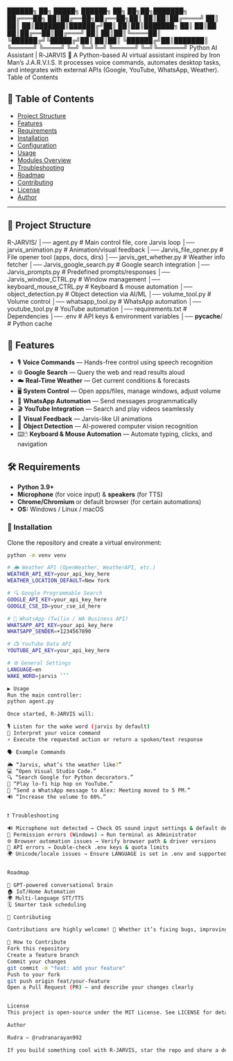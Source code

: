  ██████╗      ██╗ █████╗ ██████╗ ██╗   ██╗██╗███████╗
     ██╔═══██╗     ██║██╔══██╗██╔══██╗██║   ██║██║██╔════╝
     ██║   ██║     ██║███████║██████╔╝██║   ██║██║███████╗
     ██║   ██║██   ██║██╔══██║██╔═══╝ ██║   ██║██║╚════██║
     ╚██████╔╝╚█████╔╝██║  ██║██║     ╚██████╔╝██║███████║
      ╚═════╝  ╚════╝ ╚═╝  ╚═╝╚═╝      ╚═════╝ ╚═╝╚══════╝
                 Python AI Assistant | R‑JARVIS 🤖
A Python-based AI virtual assistant inspired by Iron Man’s J.A.R.V.I.S. It processes voice commands, automates desktop tasks, and integrates with external APIs (Google, YouTube, WhatsApp, Weather).
Table of Contents

## 📑 Table of Contents
- [Project Structure](#project-structure)
- [Features](#features)
- [Requirements](#requirements)
- [Installation](#installation)
- [Configuration](#configuration-env)
- [Usage](#usage)
- [Modules Overview](#modules-overview)
- [Troubleshooting](#troubleshooting)
- [Roadmap](#roadmap)
- [Contributing](#contributing)
- [License](#license)
- [Author](#author)

---

## 📂 Project Structure

R-JARVIS/
│── agent.py                   # Main control file, core Jarvis loop
│── jarvis_animation.py        # Animation/visual feedback
│── Jarvis_file_opner.py       # File opener tool (apps, docs, dirs)
│── jarvis_get_whether.py      # Weather info fetcher
│── Jarvis_google_search.py    # Google search integration
│── Jarvis_prompts.py          # Predefined prompts/responses
│── Jarvis_window_CTRL.py      # Window management
│── keyboard_mouse_CTRL.py     # Keyboard & mouse automation
│── object_detection.py        # Object detection via AI/ML
│── volume_tool.py             # Volume control
│── whatsapp_tool.py           # WhatsApp automation
│── youtube_tool.py            # YouTube automation
│── requirements.txt           # Dependencies
│── .env                       # API keys & environment variables
│── __pycache__/               # Python cache

## 🚀 Features

- 🎙️ **Voice Commands** — Hands-free control using speech recognition  
- 🌐 **Google Search** — Query the web and read results aloud  
- ☁️ **Real-Time Weather** — Get current conditions & forecasts  
- 🖥️ **System Control** — Open apps/files, manage windows, adjust volume  
- 📱 **WhatsApp Automation** — Send messages programmatically  
- 🎬 **YouTube Integration** — Search and play videos seamlessly  
- 🎨 **Visual Feedback** — Jarvis-like UI animations  
- 🎯 **Object Detection** — AI-powered computer vision recognition  
- ⌨️🖱️ **Keyboard & Mouse Automation** — Automate typing, clicks, and navigation

  
## 🛠 Requirements

- **Python 3.9+**
- **Microphone** (for voice input) & **speakers** (for TTS)
- **Chrome/Chromium** or default browser (for certain automations)
- **OS:** Windows / Linux / macOS  

### 🔧 Installation

Clone the repository and create a virtual environment:

```bash
python -m venv venv

# 🌦️ Weather API (OpenWeather, WeatherAPI, etc.)
WEATHER_API_KEY=your_api_key_here
WEATHER_LOCATION_DEFAULT=New York

# 🔍 Google Programmable Search
GOOGLE_API_KEY=your_api_key_here
GOOGLE_CSE_ID=your_cse_id_here

# 💬 WhatsApp (Twilio / WA Business API)
WHATSAPP_API_KEY=your_api_key_here
WHATSAPP_SENDER=+1234567890

# 📺 YouTube Data API
YOUTUBE_API_KEY=your_api_key_here

# ⚙️ General Settings
LANGUAGE=en
WAKE_WORD=jarvis ```

▶️ Usage
Run the main controller:
python agent.py

Once started, R-JARVIS will:

🎙️ Listen for the wake word (jarvis by default)
🧠 Interpret your voice command
⚡ Execute the requested action or return a spoken/text response

🗣️ Example Commands

🌦️ “Jarvis, what’s the weather like?”
💻 “Open Visual Studio Code.”
🔍 “Search Google for Python decorators.”
🎵 “Play lo-fi hip hop on YouTube.”
💬 “Send a WhatsApp message to Alex: Meeting moved to 5 PM.”
🔊 “Increase the volume to 60%.”


❗ Troubleshooting

🔊 Microphone not detected → Check OS sound input settings & default device
🛑 Permission errors (Windows) → Run terminal as Administrator
🌐 Browser automation issues → Verify browser path & driver versions
🔑 API errors → Double-check .env keys & quota limits
🌍 Unicode/locale issues → Ensure LANGUAGE is set in .env and supported by STT/TTS


Roadmap

🤖 GPT-powered conversational brain
🏠 IoT/Home Automation
🌍 Multi-language STT/TTS
🗓️ Smarter task scheduling

🤝 Contributing

Contributions are highly welcome! 🚀 Whether it’s fixing bugs, improving documentation, or adding new features, your help makes R-JARVIS better.

📌 How to Contribute
Fork this repository
Create a feature branch
Commit your changes
git commit -m "feat: add your feature"
Push to your fork
git push origin feat/your-feature
Open a Pull Request (PR) — and describe your changes clearly


License
This project is open-source under the MIT License. See LICENSE for details.

Author

Rudra — @rudranarayan992

If you build something cool with R‑JARVIS, star the repo and share a demo! ✨

